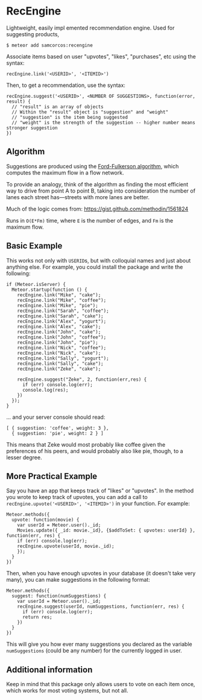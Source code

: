 # RecEngine

Lightweight, easily impl
emented recommendation engine. Used for suggesting products,

```
$ meteor add samcorcos:recengine
```

Associate items based on user "upvotes", "likes", "purchases", etc using the syntax:

```
recEngine.link('<USERID>', '<ITEMID>')
```

Then, to get a recommendation, use the syntax:

```
recEngine.suggest('<USERID>', <NUMBER OF SUGGESTIONS>, function(error, result) {
  // "result" is an array of objects
  // Within the "result" object is "suggestion" and "weight"
  // "suggestion" is the item being suggested
  // "weight" is the strength of the suggestion -- higher number means stronger suggestion
})
```

## Algorithm

Suggestions are produced using the [Ford-Fulkerson algorithm](http://en.wikipedia.org/wiki/Ford%E2%80%93Fulkerson_algorithm), which computes the maximum flow in a flow network.

To provide an analogy, think of the algorithm as finding the most efficient way to drive from point A to point B, taking into consideration the number of lanes each street has—streets with more lanes are better.

Much of the logic comes from: https://gist.github.com/methodin/1561824

Runs in `O(E*Fm)` time, where `E` is the number of edges, and `Fm` is the maximum flow.


## Basic Example

This works not only with `USERID`s, but with colloquial names and just about anything else. For example, you could install the package and write the following:

```
if (Meteor.isServer) {
  Meteor.startup(function () {
    recEngine.link("Mike", "cake");
    recEngine.link("Mike", "coffee");
    recEngine.link("Mike", "pie");
    recEngine.link("Sarah", "coffee");
    recEngine.link("Sarah", "cake");
    recEngine.link("Alex", "yogurt");
    recEngine.link("Alex", "cake");
    recEngine.link("John", "cake");
    recEngine.link("John", "coffee");
    recEngine.link("John", "pie");
    recEngine.link("Nick", "coffee");
    recEngine.link("Nick", "cake");
    recEngine.link("Sally", "yogurt");
    recEngine.link("Sally", "cake");
    recEngine.link("Zeke", "cake");

    recEngine.suggest("Zeke", 2, function(err,res) {
      if (err) console.log(err);
      console.log(res);
    })
  });
}
```

... and your server console should read:

```
[ { suggestion: 'coffee', weight: 3 },
  { suggestion: 'pie', weight: 2 } ]
```

This means that Zeke would most probably like coffee given the preferences of his peers, and would probably also like pie, though, to a lesser degree.

## More Practical Example

Say you have an app that keeps track of "likes" or "upvotes". In the method you wrote to keep track of upvotes, you can add a call to `recEngine.upvote('<USERID>', '<ITEMID>')` in your function. For example:

```
Meteor.methods({
  upvote: function(movie) {
    var userId = Meteor.user()._id;
    Movies.update({ _id: movie._id}, {$addToSet: { upvotes: userId} }, function(err, res) {
    if (err) console.log(err);
    recEngine.upvote(userId, movie._id);
    });
  }
})
```

Then, when you have enough upvotes in your database (it doesn't take very many), you can make suggestions in the following format:

```
Meteor.methods({
  suggest: function(numSuggestions) {
    var userId = Meteor.user()._id;
    recEngine.suggest(userId, numSuggestions, function(err, res) {
      if (err) console.log(err);
      return res;
    })
  }
})
```

This will give you how ever many suggestions you declared as the variable `numSuggestions` (could be any number) for the currently logged in user.

## Additional information

Keep in mind that this package only allows users to vote on each item once, which works for most voting systems, but not all.
